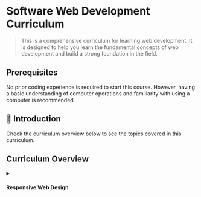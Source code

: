 # Software Web Development Curriculum
> This is a comprehensive curriculum for learning web development. It is designed to help you learn the fundamental concepts of web development and build a strong foundation in the field.

## Prerequisites
No prior coding experience is required to start this course. However, having a basic understanding of computer operations and familiarity with using a computer is recommended.

## 📝 Introduction
Check the curriculum overview below to see the topics covered in this curriculum.

## Curriculum Overview
<details>
    <summary>
        <h4>Responsive Web Design</h4>
    </summary>
    <hr style="height:1px;border-width:0;color:gray;background-color:dark">

<br>
    <ul>
        <li><a href="https://github.com/ahzamir/software-web-development-curriculum/blob/main/responsive-web-design/01_introduction-to-html-and-html5.md" target="_blank">1: Introduction to HTML and HTML5</a></li>
        <li><a href="https://github.com/ahzamir/software-web-development-curriculum/blob/main/responsive-web-design/introduction-to-css-and-basic-css.md" target="_blank">2: Introduction to CSS and Basic CSS</a></li>
        <li><a href="https://github.com/ahzamir/software-web-development-curriculum/blob/main/responsive-web-design/introduction-to-css-colors.md" target="_blank">3: Introduction to CSS Colors</a></li>
        <li><a href="https://github.com/ahzamir/software-web-development-curriculum/blob/main/responsive-web-design/introduction-to-html-forms.md" target="_blank">4: Introduction to HTML Forms</a></li>
        <li><a href="https://github.com/ahzamir/software-web-development-curriculum/blob/main/responsive-web-design/introduction-to-css-box-model.md"
        target="_blank">5: Introduction to CSS Box Model</a></li>
        <li><a href="https://github.com/ahzamir/software-web-development-curriculum/blob/main/responsive-web-design/introduction-to-css-flexbox.md" target="_blank">6: Introduction to CSS Flexbox</a></li>
        <li><a href="https://github.com/ahzamir/software-web-development-curriculum/blob/main/responsive-web-design/introduction-to-typography.md"
        target="_blank">7: Introduction to Typography</a></li>
        <li><a href="https://github.com/ahzamir/software-web-development-curriculum/blob/main/responsive-web-design/introduction-to-accessibility.md"
        target="_blank">8: Introduction to Accessibility</a></li>
        <li><a href="https://github.com/ahzamir/software-web-development-curriculum/blob/main/responsive-web-design/introduction-to-css-selectors.md"
        target="_blank">9: Introduction to CSS Selectors</a></li>
        <li><a href="https://github.com/ahzamir/software-web-development-curriculum/blob/main/responsive-web-design/intermediate-css-concepts.md"
        target="_blank">10: Intermediate CSS Concepts</a></li>
        <li><a href="https://github.com/ahzamir/software-web-development-curriculum/blob/main/responsive-web-design/responsice-web-design-concepts.md"
        target="_blank">11: Responsive Web Design Concepts</a></li>
    </ul>
</details>
